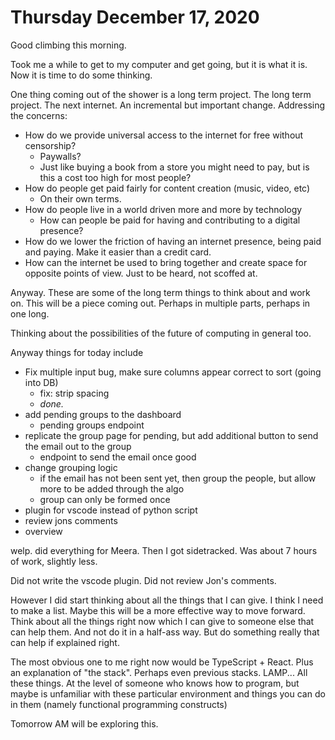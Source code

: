 # Thursday December 17, 2020

Good climbing this morning.

Took me a while to get to my computer and get going, but it is what it is.
Now it is time to do some thinking.

One thing coming out of the shower is a long term project. The long term project.
The next internet. An incremental but important change.
Addressing the concerns:
* How do we provide universal access to the internet for free without censorship?
  * Paywalls? 
  * Just like buying a book from a store you might need to pay, but is this a cost too high for most people?
* How do people get paid fairly for content creation (music, video, etc)
  * On their own terms. 
* How do people live in a world driven more and more by technology
  * How can people be paid for having and contributing to a digital presence?
* How do we lower the friction of having an internet presence, being paid and paying. Make it easier than a credit card.
* How can the internet be used to bring together and create space for opposite points of view. Just to be heard, not scoffed at. 

Anyway. These are some of the long term things to think about and work on. This will be a piece coming out.
Perhaps in multiple parts, perhaps in one long. 

Thinking about the possibilities of the future of computing in general too.


Anyway things for today include


* Fix multiple input bug, make sure columns appear correct to sort (going into DB)
  * fix: strip spacing
  * *done.*
* add pending groups to the dashboard
  * pending groups endpoint
* replicate the group page for pending, but add additional button to send the email out to the group
  * endpoint to send the email once good
* change grouping logic
  * if the email has not been sent yet, then group the people, but allow more to be added through the algo
  * group can only be formed once
* plugin for vscode instead of python script
* review jons comments
* overview

welp. did everything for Meera. Then I got sidetracked. Was about 7 hours of work, slightly less.

Did not write the vscode plugin.
Did not review Jon's comments.

However I did start thinking about all the things that I can give. I think I need to make a list.
Maybe this will be a more effective way to move forward. Think about all the things right now
which I can give to someone else that can help them. And not do it in a half-ass way.
But do something really that can help if explained right.

The most obvious one to me right now would be TypeScript + React. Plus an explanation of 
"the stack". Perhaps even previous stacks. LAMP... All these things. At the level of
someone who knows how to program, but maybe is unfamiliar with these particular environment
and things you can do in them (namely functional programming constructs)

Tomorrow AM will be exploring this.